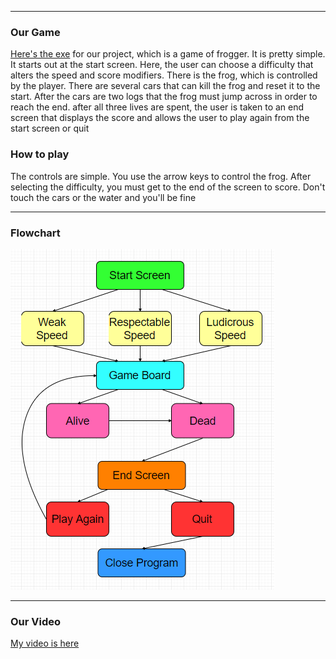 
<hr>
<h3> Our Game </h3>
<a href ="https://github.com/Something-Grandma-Friendly/Final/releases/download/FinalVersion/Final.exe">Here's the exe</a>
for our project, which is a game of frogger. It is pretty simple. It starts out at the start screen. Here, the user can choose a difficulty that alters the speed and score modifiers. There is the frog, which is controlled by the player. There are several cars that can kill the frog and reset it to the start. After the cars are two logs that the frog must jump across in order to reach the end. after all three lives are spent, the user is taken to an end screen that displays the score and allows the user to play again from the start screen or quit


<h3> How to play </h3>
The controls are simple. You use the arrow keys to control the frog. After selecting the difficulty, you must get to the end of the screen to score. Don't touch the cars or the water and you'll be fine
<hr>


<h3> Flowchart </h3>
<img src = "Flowchart.PNG">
<hr>

<h3> Our Video </h3>
<a href ="https://youtu.be/8fz-1cOmTpg">My video is here</a>

